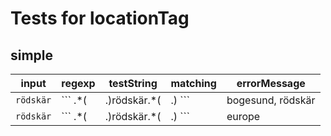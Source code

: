 # Tests for locationTag

## simple

| input           | regexp                          | testString          | matching | errorMessage |
| --------------- | ------------------------------- | ------------------- | -------- | ------------ |
| ``` rödskär ``` | ``` .*( |\.)rödskär.*( |\.) ``` |  bogesund, rödskär  | true     |              |
| ``` rödskär ``` | ``` .*( |\.)rödskär.*( |\.) ``` |  europe             | false    |              |